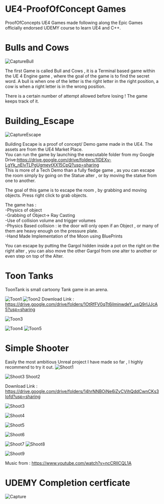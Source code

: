 # UE4-ProofOfConcept Games
ProofOfConcepts UE4 Games made following along the Epic Games officially endorsed UDEMY course to learn  UE4 and C++.




# Bulls and Cows
![CaptureBull](https://user-images.githubusercontent.com/17762123/122571092-a76d9280-d04c-11eb-8256-86ff93192786.PNG)




The first Game is called Bull and Cows , it is a Terminal based game within the UE 4 Engine game , where the goal of the game is to find the secret word.
A bull is when one of the letter is the right letter in the right position, a cow is when a right letter is in the wrong position.

There is a certain number of attempt allowed before losing !  The game keeps track of it.

# Building_Escape

![CaptureEscape](https://user-images.githubusercontent.com/17762123/122570685-4645bf00-d04c-11eb-975b-768fc5ab6f5e.PNG)


Building Escape is a proof of concept/ Demo game made in the UE4. The assets are from the UE4 Market Place.  
You can run the game by launching the executable folder from my Google Drive:https://drive.google.com/drive/folders/1lDEXv-LgYk_nElvTLPgUgmeytXX15CpQ?usp=sharing  
This is more of a Tech Demo than a fully fledge game , as you can escape the room simply by going on the Statue alter , or by moving the statue from one to another.  

The goal of this game is to escape the room , by grabbing and moving objects. Press right click to grab objects.  

The game has :  
-Physics of object   
-Grabbing of Object-> Ray Casting  
-Use of collision volume and trigger volumes   
-Physics Based collision : ie the door will only open if an Object , or many of them are heavy enough  on the pressure plate.  
-Hand Made Implementation of the Moon using BluePrints

You can escape by putting the Gargol hidden inside a pot on the right on the right alter , you can also move the other Gargol from one alter to another or even step on top of the Alter.





# Toon Tanks

ToonTank is small cartoony Tank game in an arena.

![Toon1](https://user-images.githubusercontent.com/17762123/144607727-3a8bdc72-3d52-4c19-bc47-fe648461f61a.PNG)
![Toon2](https://user-images.githubusercontent.com/17762123/144607744-c2c6bb60-57d2-498a-9dba-2ef4b2eac3e6.PNG)
Download Link : https://drive.google.com/drive/folders/1OtRfFV0qTt6jlminwdeY_usQ9rIJJcA5?usp=sharing


![Toon3](https://user-images.githubusercontent.com/17762123/144607754-1eb40bc3-4d74-40a5-ac53-9b70eb868397.PNG)

![Toon4](https://user-images.githubusercontent.com/17762123/144608269-7818e325-d4c7-4305-be46-1528e67dafeb.PNG)
![Toon5](https://user-images.githubusercontent.com/17762123/144608279-86cc7661-6cfa-4318-a4fe-497b1b330cd6.PNG)



# Simple Shooter
Easily the most ambitious Unreal project I have made so far , I highly recommend to try it out.
![Shoot1](https://user-images.githubusercontent.com/17762123/144608737-63f8b5c0-cade-41ba-8f37-ecb33f0803f3.PNG)

![![Shoot3](https://user-images.githubusercontent.com/17762123/144609146-1e625773-cf7e-4976-8e67-02524c70b8c5.PNG)
Shoot2](https://user-images.githubusercontent.com/17762123/144609093-bef24196-5c4f-4ae1-b67b-d63124315e2b.PNG)

Download Link : https://drive.google.com/drive/folders/14hrNNBOiNe6iZyCVihQddCwnCKs3Iofd?usp=sharing

![Shoot3](https://user-images.githubusercontent.com/17762123/144609235-8100a883-64e7-4034-8948-bdf1dafc48dc.PNG)

![Shoot4](https://user-images.githubusercontent.com/17762123/144609221-2d96db96-77ea-41ce-8129-e833a0613199.PNG)



![Shoot5](https://user-images.githubusercontent.com/17762123/144609210-3bf1f73b-7cd0-42df-b67b-df034efe070d.PNG)

![Shoot6](https://user-images.githubusercontent.com/17762123/144609208-4b40fa49-215b-457e-b55e-da35e6b1dc80.PNG)

![Shoot7](https://user-images.githubusercontent.com/17762123/144609151-7c26c206-4a1e-48e4-ac3b-1ee2b3f22f73.PNG)
![Shoot8](https://user-images.githubusercontent.com/17762123/144609140-8dadb819-8eb9-44af-8215-cc04df26ab29.PNG)

![Shoot9](https://user-images.githubusercontent.com/17762123/144609122-8d2f8200-3347-4a91-bd79-59b89453f70b.PNG)



Music from : https://www.youtube.com/watch?v=ncCRIlCQL1A



# UDEMY Completion certficate 

![Capture](https://user-images.githubusercontent.com/17762123/144609777-09f1f090-87d6-4af3-96a7-455fee3b7f99.PNG)
